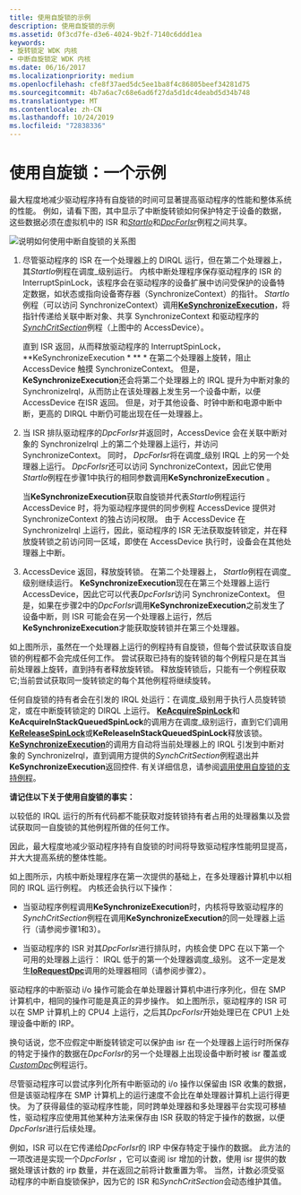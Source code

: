 ```yaml
---
title: 使用自旋锁的示例
description: 使用自旋锁的示例
ms.assetid: 0f3cd7fe-d3e6-4024-9b2f-7140c6ddd1ea
keywords:
- 旋转锁定 WDK 内核
- 中断自旋锁定 WDK 内核
ms.date: 06/16/2017
ms.localizationpriority: medium
ms.openlocfilehash: cfe8f37aed5dc5ee1ba8f4c86805beef34281d75
ms.sourcegitcommit: 4b7a6ac7c68e6ad6f27da5d1dc4deabd5d34b748
ms.translationtype: MT
ms.contentlocale: zh-CN
ms.lasthandoff: 10/24/2019
ms.locfileid: "72838336"
---
```

# <a name="using-spin-locks-an-example"></a>使用自旋锁：一个示例





最大程度地减少驱动程序持有自旋锁的时间可显著提高驱动程序的性能和整体系统的性能。 例如，请看下图，其中显示了中断旋转锁如何保护特定于设备的数据，这些数据必须在虚拟机中的 ISR 和[*StartIo*](https://docs.microsoft.com/windows-hardware/drivers/ddi/wdm/nc-wdm-driver_startio)和[*DpcForIsr*](https://docs.microsoft.com/windows-hardware/drivers/ddi/wdm/nc-wdm-io_dpc_routine)例程之间共享。

![说明如何使用中断自旋锁的关系图](images/16ispnlk.png)

1.  尽管驱动程序的 ISR 在一个处理器上的 DIRQL 运行，但在第二个处理器上，其*StartIo*例程在调度\_级别运行。 内核中断处理程序保存驱动程序的 ISR 的 InterruptSpinLock，该程序会在驱动程序的设备扩展中访问受保护的设备特定数据，如状态或指向设备寄存器（SynchronizeContext）的指针。 *StartIo*例程（可以访问 SynchronizeContext）调用[**KeSynchronizeExecution**](https://docs.microsoft.com/windows-hardware/drivers/ddi/wdm/nf-wdm-kesynchronizeexecution)，将指针传递给关联中断对象、共享 SynchronizeContext 和驱动程序的[*SynchCritSection*](https://docs.microsoft.com/windows-hardware/drivers/ddi/wdm/nc-wdm-ksynchronize_routine)例程（上图中的 AccessDevice）。

    直到 ISR 返回，从而释放驱动程序的 InterruptSpinLock，**KeSynchronizeExecution * ** * 在第二个处理器上旋转，阻止 AccessDevice 触摸 SynchronizeContext。 但是， **KeSynchronizeExecution**还会将第二个处理器上的 IRQL 提升为中断对象的 SynchronizeIrql，从而防止在该处理器上发生另一个设备中断，以便 AccessDevice 在ISR 返回。 但是，对于其他设备、时钟中断和电源中断中断，更高的 DIRQL 中断仍可能出现在任一处理器上。

2.  当 ISR 排队驱动程序的*DpcForIsr*并返回时，AccessDevice 会在关联中断对象的 SynchronizeIrql 上的第二个处理器上运行，并访问 SynchronizeContext。 同时， *DpcForIsr*将在调度\_级别 IRQL 上的另一个处理器上运行。 *DpcForIsr*还可以访问 SynchronizeContext，因此它使用*StartIo*例程在步骤1中执行的相同参数调用**KeSynchronizeExecution** 。

    当**KeSynchronizeExecution**获取自旋锁并代表*StartIo*例程运行 AccessDevice 时，将为驱动程序提供的同步例程 AccessDevice 提供对 SynchronizeContext 的独占访问权限。 由于 AccessDevice 在 SynchronizeIrql 上运行，因此，驱动程序的 ISR 无法获取旋转锁定，并在释放旋转锁之前访问同一区域，即使在 AccessDevice 执行时，设备会在其他处理器上中断。

3.  AccessDevice 返回，释放旋转锁。 在第二个处理器上， *StartIo*例程在调度\_级别继续运行。 **KeSynchronizeExecution**现在在第三个处理器上运行 AccessDevice，因此它可以代表*DpcForIsr*访问 SynchronizeContext。 但是，如果在步骤2中的*DpcForIsr*调用**KeSynchronizeExecution**之前发生了设备中断，则 ISR 可能会在另一个处理器上运行，然后**KeSynchronizeExecution**才能获取旋转锁并在第三个处理器。

如上图所示，虽然在一个处理器上运行的例程持有自旋锁，但每个尝试获取该自旋锁的例程都不会完成任何工作。 尝试获取已持有的旋转锁的每个例程只是在其当前处理器上旋转，直到持有者释放旋转锁。 释放旋转锁后，只能有一个例程获取它;当前尝试获取同一旋转锁定的每个其他例程将继续旋转。

任何自旋锁的持有者会在引发的 IRQL 处运行：在调度\_级别用于执行人员旋转锁定，或在中断旋转锁定的 DIRQL 上运行。 [**KeAcquireSpinLock**](https://docs.microsoft.com/windows-hardware/drivers/ddi/wdm/nf-wdm-keacquirespinlock)和**KeAcquireInStackQueuedSpinLock**的调用方在调度\_级别运行，直到它们调用[**KeReleaseSpinLock**](https://docs.microsoft.com/windows-hardware/drivers/ddi/wdm/nf-wdm-kereleasespinlock)或**KeReleaseInStackQueuedSpinLock**释放该锁。 [**KeSynchronizeExecution**](https://docs.microsoft.com/windows-hardware/drivers/ddi/wdm/nf-wdm-kesynchronizeexecution)的调用方自动将当前处理器上的 IRQL 引发到中断对象的 SynchronizeIrql，直到调用方提供的*SynchCritSection*例程退出并**KeSynchronizeExecution**返回控件. 有关详细信息，请参阅[调用使用自旋锁的支持例程](calling-support-routines-that-use-spin-locks.md)。

**请记住以下关于使用自旋锁的事实：**

以较低的 IRQL 运行的所有代码都不能获取对旋转锁持有者占用的处理器集以及尝试获取同一自旋锁的其他例程所做的任何工作。

因此，最大程度地减少驱动程序持有自旋锁的时间将导致驱动程序性能明显提高，并大大提高系统的整体性能。

如上图所示，内核中断处理程序在第一次提供的基础上，在多处理器计算机中以相同的 IRQL 运行例程。 内核还会执行以下操作：

-   当驱动程序例程调用**KeSynchronizeExecution**时，内核将导致驱动程序的*SynchCritSection*例程在调用**KeSynchronizeExecution**的同一处理器上运行（请参阅步骤1和3）。

-   当驱动程序的 ISR 对其*DpcForIsr*进行排队时，内核会使 DPC 在以下第一个可用的处理器上运行： IRQL 低于的第一个处理器调度\_级别。 这不一定是发生[**IoRequestDpc**](https://docs.microsoft.com/windows-hardware/drivers/ddi/wdm/nf-wdm-iorequestdpc)调用的处理器相同（请参阅步骤2）。

驱动程序的中断驱动 i/o 操作可能会在单处理器计算机中进行序列化，但在 SMP 计算机中，相同的操作可能是真正的异步操作。 如上图所示，驱动程序的 ISR 可以在 SMP 计算机上的 CPU4 上运行，之后其*DpcForIsr*开始处理已在 CPU1 上处理设备中断的 IRP。

换句话说，您不应假定中断旋转锁定可以保护由 isr 在一个处理器上运行时所保存的特定于操作的数据在*DpcForIsr*的另一个处理器上出现设备中断时被 isr 覆盖或[*CustomDpc*](https://docs.microsoft.com/windows-hardware/drivers/ddi/wdm/nc-wdm-kdeferred_routine)例程运行。

尽管驱动程序可以尝试序列化所有中断驱动的 i/o 操作以保留由 ISR 收集的数据，但是该驱动程序在 SMP 计算机上的运行速度不会比在单处理器计算机上运行得更快。 为了获得最佳的驱动程序性能，同时跨单处理器和多处理器平台实现可移植性，驱动程序应使用其他某种方法来保存由 ISR 获取的特定于操作的数据，以便*DpcForIsr*进行后续处理。

例如，ISR 可以在它传递给*DpcForIsr*的 IRP 中保存特定于操作的数据。 此方法的一项改进是实现一个*DpcForIsr* ，它可以查阅 isr 增加的计数，使用 isr 提供的数据处理该计数的 irp 数量，并在返回之前将计数重置为零。 当然，计数必须受驱动程序的中断自旋锁保护，因为它的 ISR 和*SynchCritSection*会动态维护其值。

 

 




